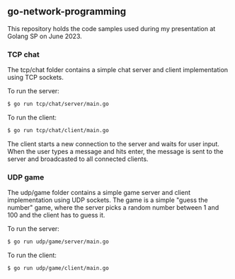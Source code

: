 ## go-network-programming

This repository holds the code samples used during my presentation at Golang SP on June 2023.

### TCP chat
The tcp/chat folder contains a simple chat server and client implementation using TCP sockets.

To run the server:
```bash
$ go run tcp/chat/server/main.go
```

To run the client:
```bash
$ go run tcp/chat/client/main.go
```

The client starts a new connection to the server and waits for user input. When the user types a message and hits enter, the message is sent to the server and broadcasted to all connected clients.

### UDP game

The udp/game folder contains a simple game server and client implementation using UDP sockets. The game is a simple "guess the number" game, where the server picks a random number between 1 and 100 and the client has to guess it.

To run the server:
```bash
$ go run udp/game/server/main.go
```

To run the client:
```bash
$ go run udp/game/client/main.go
```

